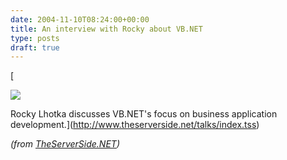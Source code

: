 ```yaml
---
date: 2004-11-10T08:24:00+00:00
title: An interview with Rocky about VB.NET
type: posts
draft: true
---
```

[

<img src="http://www.theserverside.net/talks/videos/RockyLhotka/LhotkaFeatured.jpg" border="0" />



Rocky Lhotka discusses VB.NET's focus on business application development.](http://www.theserverside.net/talks/index.tss)


_(from [TheServerSide.NET](http://www.theserverside.net))_
